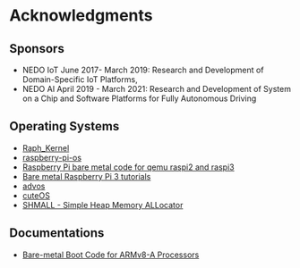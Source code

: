 # Acknowledgments

## Sponsors

* NEDO IoT June 2017- March 2019: Research and Development of
  Domain-Specific IoT Platforms,  
* NEDO AI April 2019 - March 2021: Research and Development of System on
  a Chip and Software Platforms for Fully Autonomous Driving


## Operating Systems

* [Raph_Kernel](https://github.com/PFLab-OS/Raph_Kernel)
* [raspberry-pi-os](https://github.com/s-matyukevich/raspberry-pi-os)
* [Raspberry Pi bare metal code for qemu raspi2 and raspi3](https://github.com/eggman/raspberrypi)
* [Bare metal Raspberry Pi 3 tutorials](https://github.com/bztsrc/raspi3-tutorial)
* [advos](https://github.com/drpnd/advos)
* [cuteOS](https://github.com/a-darwish/cuteOS)
* [SHMALL - Simple Heap Memory ALLocator](https://github.com/CCareaga/heap_allocator)


## Documentations

* [Bare-metal Boot Code for ARMv8-A Processors](http://infocenter.arm.com/help/topic/com.arm.doc.dai0527a/DAI0527A_baremetal_boot_code_for_ARMv8_A_processors.pdf)
  
